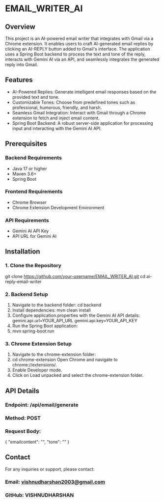 # EMAIL_WRITER_AI

## Overview

This project is an AI-powered email writer that integrates with Gmail via a Chrome extension. It enables users to craft AI-generated email replies by clicking an AI-REPLY button added to Gmail's interface. The application uses a Spring Boot backend to process the text and tone of the reply, interacts with Gemini AI via an API, and seamlessly integrates the generated reply into Gmail.

## Features

* AI-Powered Replies: Generate intelligent email responses based on the provided text and tone.
* Customizable Tones: Choose from predefined tones such as professional, humorous, friendly, and harsh.
* Seamless Gmail Integration: Interact with Gmail through a Chrome extension to fetch and inject email content.
* Spring Boot Backend: A robust server-side application for processing input and interacting with the Gemini AI API.

## Prerequisites

### Backend Requirements

* Java 17 or higher
* Maven 3.6+
* Spring Boot

### Frontend Requirements

* Chrome Browser
* Chrome Extension Development Environment

### API Requirements

* Gemini AI API Key
* API URL for Gemini AI

## Installation

### 1. Clone the Repository

git clone https://github.com/your-username/EMAIL_WRITER_AI.git
cd ai-reply-email-writer

### 2. Backend Setup

1. Navigate to the backend folder: 
    cd backend
2. Install dependencies:
    mvn clean install
3. Configure application.properties with the Gemini AI API details:
    gemini.api.url=YOUR_API_URL
    gemini.api.key=YOUR_API_KEY
4. Run the Spring Boot application:
5. mvn spring-boot:run

### 3. Chrome Extension Setup

1. Navigate to the chrome-extension folder:
2. cd chrome-extension
    Open Chrome and navigate to chrome://extensions/.
3. Enable Developer mode.
4. Click on Load unpacked and select the chrome-extension folder.


## API Details

### Endpoint: /api/email/generate
### Method: POST
### Request Body:
{
  "emailcontent": "<text-to-reply>",
  "tone": "<tone>"
}

## Contact

For any inquiries or support, please contact:

### Email: vishnudharshan2003@gmail.com
### GitHub: VISHNUDHARSHAN


